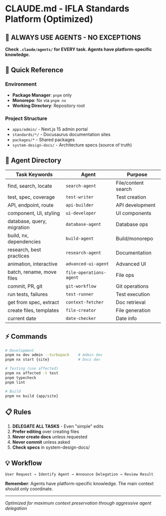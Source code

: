 # CLAUDE.md - IFLA Standards Platform (Optimized)

## 🚨 ALWAYS USE AGENTS - NO EXCEPTIONS

**Check `.claude/agents/` for EVERY task. Agents have platform-specific knowledge.**

## 🎯 Quick Reference

### Environment
- **Package Manager**: `pnpm` only
- **Monorepo**: Nx via `pnpm nx`
- **Working Directory**: Repository root

### Project Structure
- `apps/admin/` - Next.js 15 admin portal
- `standards/*/` - Docusaurus documentation sites
- `packages/*` - Shared packages
- `system-design-docs/` - Architecture specs (source of truth)

## 🤖 Agent Directory

| Task Keywords | Agent | Purpose |
|--------------|-------|---------|
| find, search, locate | `search-agent` | File/content search |
| test, spec, coverage | `test-writer` | Test creation |
| API, endpoint, route | `api-builder` | API development |
| component, UI, styling | `ui-developer` | UI components |
| database, query, migration | `database-agent` | Database ops |
| build, nx, dependencies | `build-agent` | Build/monorepo |
| research, best practices | `research-agent` | Documentation |
| animation, interactive | `advanced-ui-agent` | Advanced UI |
| batch, rename, move files | `file-operations-agent` | File ops |
| commit, PR, git | `git-workflow` | Git operations |
| run tests, failures | `test-runner` | Test execution |
| get from spec, extract | `context-fetcher` | Doc retrieval |
| create files, templates | `file-creator` | File generation |
| current date | `date-checker` | Date info |

## ⚡ Commands

```bash
# Development
pnpm nx dev admin --turbopack    # Admin dev
pnpm nx start {site}             # Docs dev

# Testing (use affected)
pnpm nx affected -t test
pnpm typecheck
pnpm lint

# Build
pnpm nx build {app/site}
```

## 📋 Rules

1. **DELEGATE ALL TASKS** - Even "simple" edits
2. **Prefer editing** over creating files
3. **Never create docs** unless requested
4. **Never commit** unless asked
5. **Check specs** in system-design-docs/

## 💡 Workflow

```
User Request → Identify Agent → Announce Delegation → Review Result
```

**Remember**: Agents have platform-specific knowledge. The main context should only coordinate.

---
*Optimized for maximum context preservation through aggressive agent delegation*